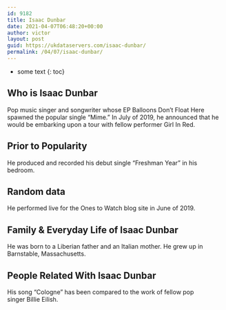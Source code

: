 ```yaml
---
id: 9182
title: Isaac Dunbar
date: 2021-04-07T06:48:20+00:00
author: victor
layout: post
guid: https://ukdataservers.com/isaac-dunbar/
permalink: /04/07/isaac-dunbar/
---
```


* some text
{: toc}


## Who is Isaac Dunbar



Pop music singer and songwriter whose EP Balloons Don&#8217;t Float Here spawned the popular single &#8220;Mime.&#8221; In July of 2019, he announced that he would be embarking upon a tour with fellow performer Girl In Red.

                
                
                
## Prior to Popularity



He produced and recorded his debut single &#8220;Freshman Year&#8221; in his bedroom.

                
                
                
## Random data



He performed live for the Ones to Watch blog site in June of 2019. 

                
                
                
## Family & Everyday Life of Isaac Dunbar



He was born to a Liberian father and an Italian mother. He grew up in Barnstable, Massachusetts.

                
                
                
## People Related With Isaac Dunbar



His song &#8220;Cologne&#8221; has been compared to the work of fellow pop singer Billie Eilish. 

                
              
            
          
          
          